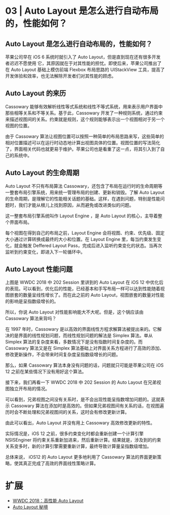 # 03 | Auto Layout 是怎么进行自动布局的，性能如何？
## Auto Layout 是怎么进行自动布局的，性能如何？

苹果公司早在 iOS 6 系统时就引入了 Auto Layout，但是直到现在还有很多开发者迟迟不愿使用 它，其原因就在于对其性能的担忧。即使后来，苹果公司推出了在 Auto Layout 基础上模仿前端 Flexbox 布局思路的 UIStackView 工具，提高了开发体验和效率，也无法解除开发者们对其性能的顾虑。

## Auto Layout 的来历

Cassowary 能够有效解析线性等式系统和线性不等式系统，用来表示用户界面中那些相等关系和不等关系。基于此，Cassowary 开发了一种规则系统，通过约束来描述视图间的关系。约束就是规则，这个规则能够表示出一个视图相对于另一个视图的位置。

由于 Cassowary 算法让视图位置可以按照一种简单的布局思路来写，这些简单的相对位置描述可以在运行时动态地计算出视图具体的位置。视图位置的写法简化了，界面相关代码也就更易于维护。苹果公司也是看重了这一点，将其引入到了自己的系统中。

## Auto Layout 的生命周期

Auto Layout 不只有布局算法 Cassowary，还包含了布局在运行时的生命周期等一整套布局引擎系统，用来统一管理布局的创建、更新和销毁。了解 Auto Layout 的生命周期，是理解它的性能相关话题的基础。这样，在遇到问题，特别是性能问题时，我们才能从根儿上找到原因，从而避免或改进类似的问题。

这一整套布局引擎系统叫作 Layout Engine ，是 Auto Layout 的核心，主导着整个界面布局。

每个视图在得到自己的布局之前，Layout Engine 会将视图、约束、优先级、固定大小通过计算转换成最终的大小和位置。在 Layout Engine 里，每当约束发生变化，就会触发 Deffered Layout Pass，完成后进入监听约束变化的状态。当再次监听到约束变化，即进入下一轮循环中。

## Auto Layout 性能问题

上图是 WWDC 2018 中 202 Session 里讲到的 Auto Layout 在 iOS 12 中优化后的表现。可以看到，优化后的性能，已经基本和手写布局一样可以达到性能随着视图嵌套的数量呈线性增长了。而在此之前的 Auto Layout，视图嵌套的数量对性能的影响是呈指数级增长的。

所以，你说 Auto Layout 对性能影响能大不大呢。但是，这个锅应该由 Cassowary 算法来背吗？

在 1997 年时，Cassowary 是以高效的界面线性方程求解算法被提出来的。它解决的是界面的线性规划问题，而线性规划问题的解法是 Simplex 算法。单从 Simplex 算法的复杂度来看，多数情况下是没有指数时间复杂度的。而 Cassowary 算法又是在 Simplex 算法基础上对界面关系方程进行了高效的添加、修改更新操作，不会带来时间复杂度呈指数级增长的问题。

那么，如果 Cassowary 算法本身没有问题的话，问题就只可能是苹果公司在 iOS 12 之前在某些情况下没有用好这个算法。

接下来，我们再看一下 WWDC 2018 中 202 Session 的 Auto Layout 在兄弟视图独立开布局的情况。

可以看到，兄弟视图之间没有关系时，是不会出现性能呈指数增加问题的。这就表示 Cassowary 算法在添加时是高效的。但如果兄弟视图间有关系的话，在视图遍历时会不断处理和兄弟视图间的关系，这时会有修改更新计算。

由此可以看出，Auto Layout 并没有用上 Cassowary 高效修改更新的特性。

实际情况是，iOS 12 之前，很多约束变化时都会重新创建一个计算引擎 NSISEnginer 将约束关系重新加进来，然后重新计算。结果就是，涉及到的约束关系变多时，新的计算引擎需要重新计算，最终导致计算量呈指数级增加。

总体来说， iOS12 的 Auto Layout 更多地利用了 Cassowary 算法的界面更新策略，使其真正完成了高效的界面线性策略计算。

# 扩展
+ [WWDC 2018：高性能 Auto Layout](https://juejin.im/post/5b1ea5046fb9a01e2b2cc4a7)
+ [Auto Layout 秘境](https://github.com/johnlui/AutoLayout)
